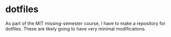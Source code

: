 # dotfiles
As part of the MIT missing-semester course, I have to make a repository for dotfiles. These are likely going to have very minimal modifications.
